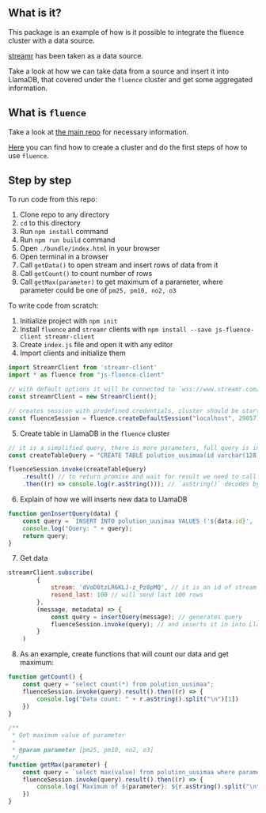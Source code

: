 ## What is it?

This package is an example of how is it possible to integrate the fluence cluster with a data source.

[streamr](https://www.streamr.com/) has been taken as a data source.

Take a look at how we can take data from a source and insert it into LlamaDB, that covered under the `fluence` cluster and get some aggregated information.

## What is `fluence`

Take a look at [the main repo](https://github.com/fluencelabs/fluence) for necessary information.

[Here](https://github.com/fluencelabs/workshop-2018-oct) you can find how to create a cluster and do the first steps of how to use `fluence`.  

## Step by step

To run code from this repo:
1. Clone repo to any directory
2. `cd` to this directory
3. Run `npm install` command
4. Run `npm run build` command
5. Open `./bundle/index.html` in your browser
6. Open terminal in a browser
7. Call `getData()` to open stream and insert rows of data from it
8. Call `getCount()` to count number of rows
9. Call `getMax(parameter)` to get maximum of a parameter, where parameter could be one of `pm25, pm10, no2, o3`

To write code from scratch: 

1. Initialize project with `npm init`
2. Install `fluence` and `streamr` clients with `npm install --save js-fluence-client streamr-client`
3. Create `index.js` file and open it with any editor
4. Import clients and initialize them
```javascript
import StreamrClient from 'streamr-client'
import * as fluence from "js-fluence-client"

// with default options it will be connected to `wss://www.streamr.com/api/v1/ws`
const streamrClient = new StreamrClient();

// creates session with predefined credentials, cluster should be started already
const fluenceSession = fluence.createDefaultSession("localhost", 29057);
```
5. Create table in LlamaDB in the `fluence` cluster
```javascript
// it is a simplified query, there is more parameters, full query is in the repo
const createTableQuery = "CREATE TABLE polution_uusimaa(id varchar(128), location varchar(128), parameter varchar(128), value double, unit varchar(128))";

fluenceSession.invoke(createTableQuery)
    .result() // to return promise and wait for result we need to call `result()` function
    .then((r) => console.log(r.asString())); // `asString()` decodes bytes format to string
```
6. Explain of how we will inserts new data to LlamaDB
```javascript
function genInsertQuery(data) {
    const query = `INSERT INTO polution_uusimaa VALUES ('${data.id}', '${data.location}', '${data.parameter}', ${data.value}, '${JSON.stringify(data.unit)}')`;
    console.log("Query: " + query);
    return query;
}
```
7. Get data
```javascript
streamrClient.subscribe(
        {
            stream: 'dVoD8tzLR6KLJ-z_Pz8pMQ', // it is an id of stream of pollution data in Uusimaa, Finland
            resend_last: 100 // will send last 100 rows
        },
        (message, metadata) => {
            const query = insertQuery(message); // generates query
            fluenceSession.invoke(query); // and inserts it in into LlamaDB
        }
    )
```
8. As an example, create functions that will count our data and get maximum:
```javascript
function getCount() {
    const query = "select count(*) from polution_uusimaa";
    fluenceSession.invoke(query).result().then((r) => {
        console.log("Data count: " + r.asString().split("\n")[1])
    })
}

/**
 * Get maximum value of parameter
 *
 * @param parameter [pm25, pm10, no2, o3]
 */
function getMax(parameter) {
    const query = `select max(value) from polution_uusimaa where parameter = '${parameter}'`;
    fluenceSession.invoke(query).result().then((r) => {
        console.log(`Maximum of ${parameter}: ${r.asString().split("\n")[1]}`);
    })
}
```
